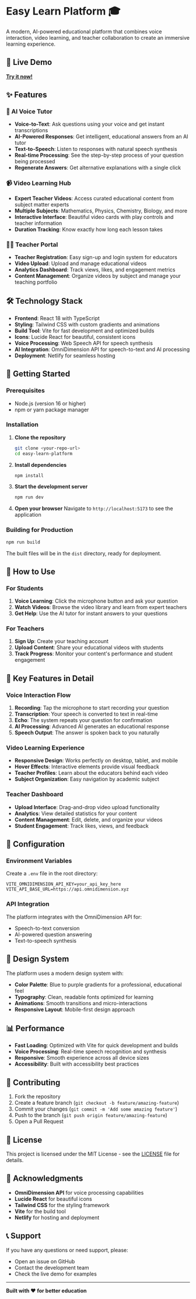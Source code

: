 # Easy Learn Platform 🎓

A modern, AI-powered educational platform that combines voice interaction, video learning, and teacher collaboration to create an immersive learning experience.

## 🌟 Live Demo

**[Try it now!](https://melodious-gelato-824605.netlify.app/)**

## ✨ Features

### 🎤 AI Voice Tutor
- **Voice-to-Text**: Ask questions using your voice and get instant transcriptions
- **AI-Powered Responses**: Get intelligent, educational answers from an AI tutor
- **Text-to-Speech**: Listen to responses with natural speech synthesis
- **Real-time Processing**: See the step-by-step process of your question being processed
- **Regenerate Answers**: Get alternative explanations with a single click

### 📹 Video Learning Hub
- **Expert Teacher Videos**: Access curated educational content from subject matter experts
- **Multiple Subjects**: Mathematics, Physics, Chemistry, Biology, and more
- **Interactive Interface**: Beautiful video cards with play controls and teacher information
- **Duration Tracking**: Know exactly how long each lesson takes

### 👨‍🏫 Teacher Portal
- **Teacher Registration**: Easy sign-up and login system for educators
- **Video Upload**: Upload and manage educational videos
- **Analytics Dashboard**: Track views, likes, and engagement metrics
- **Content Management**: Organize videos by subject and manage your teaching portfolio

## 🛠️ Technology Stack

- **Frontend**: React 18 with TypeScript
- **Styling**: Tailwind CSS with custom gradients and animations
- **Build Tool**: Vite for fast development and optimized builds
- **Icons**: Lucide React for beautiful, consistent icons
- **Voice Processing**: Web Speech API for speech synthesis
- **AI Integration**: OmniDimension API for speech-to-text and AI processing
- **Deployment**: Netlify for seamless hosting

## 🚀 Getting Started

### Prerequisites
- Node.js (version 16 or higher)
- npm or yarn package manager

### Installation

1. **Clone the repository**
   ```bash
   git clone <your-repo-url>
   cd easy-learn-platform
   ```

2. **Install dependencies**
   ```bash
   npm install
   ```

3. **Start the development server**
   ```bash
   npm run dev
   ```

4. **Open your browser**
   Navigate to `http://localhost:5173` to see the application

### Building for Production

```bash
npm run build
```

The built files will be in the `dist` directory, ready for deployment.

## 📱 How to Use

### For Students
1. **Voice Learning**: Click the microphone button and ask your question
2. **Watch Videos**: Browse the video library and learn from expert teachers
3. **Get Help**: Use the AI tutor for instant answers to your questions

### For Teachers
1. **Sign Up**: Create your teaching account
2. **Upload Content**: Share your educational videos with students
3. **Track Progress**: Monitor your content's performance and student engagement

## 🎯 Key Features in Detail

### Voice Interaction Flow
1. **Recording**: Tap the microphone to start recording your question
2. **Transcription**: Your speech is converted to text in real-time
3. **Echo**: The system repeats your question for confirmation
4. **AI Processing**: Advanced AI generates an educational response
5. **Speech Output**: The answer is spoken back to you naturally

### Video Learning Experience
- **Responsive Design**: Works perfectly on desktop, tablet, and mobile
- **Hover Effects**: Interactive elements provide visual feedback
- **Teacher Profiles**: Learn about the educators behind each video
- **Subject Organization**: Easy navigation by academic subject

### Teacher Dashboard
- **Upload Interface**: Drag-and-drop video upload functionality
- **Analytics**: View detailed statistics for your content
- **Content Management**: Edit, delete, and organize your videos
- **Student Engagement**: Track likes, views, and feedback

## 🔧 Configuration

### Environment Variables
Create a `.env` file in the root directory:

```env
VITE_OMNIDIMENSION_API_KEY=your_api_key_here
VITE_API_BASE_URL=https://api.omnidimension.xyz
```

### API Integration
The platform integrates with the OmniDimension API for:
- Speech-to-text conversion
- AI-powered question answering
- Text-to-speech synthesis

## 🎨 Design System

The platform uses a modern design system with:
- **Color Palette**: Blue to purple gradients for a professional, educational feel
- **Typography**: Clean, readable fonts optimized for learning
- **Animations**: Smooth transitions and micro-interactions
- **Responsive Layout**: Mobile-first design approach

## 📊 Performance

- **Fast Loading**: Optimized with Vite for quick development and builds
- **Voice Processing**: Real-time speech recognition and synthesis
- **Responsive**: Smooth experience across all device sizes
- **Accessibility**: Built with accessibility best practices

## 🤝 Contributing

1. Fork the repository
2. Create a feature branch (`git checkout -b feature/amazing-feature`)
3. Commit your changes (`git commit -m 'Add some amazing feature'`)
4. Push to the branch (`git push origin feature/amazing-feature`)
5. Open a Pull Request

## 📄 License

This project is licensed under the MIT License - see the [LICENSE](LICENSE) file for details.

## 🙏 Acknowledgments

- **OmniDimension API** for voice processing capabilities
- **Lucide React** for beautiful icons
- **Tailwind CSS** for the styling framework
- **Vite** for the build tool
- **Netlify** for hosting and deployment

## 📞 Support

If you have any questions or need support, please:
- Open an issue on GitHub
- Contact the development team
- Check the live demo for examples

---

**Built with ❤️ for better education**
